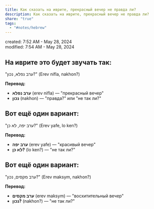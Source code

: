 ```yaml
---  
title: Как сказать на иврите, прекрасный вечер не правда ли?  
description: Как сказать на иврите, прекрасный вечер не правда ли?  
share: "true"  
tags:  
  - "#notes/hebrew"  
---  
```

  
created: 7:52 AM - May 28, 2024  
modified: 7:54 AM - May 28, 2024  
  
## На иврите это будет звучать так:  
  
"ערב נפלא, נכון?" (Erev nifla, nakhon?)  
  
**Перевод:**  
- **ערב נפלא** (erev nifla) — "прекрасный вечер"  
- **נכון** (nakhon) — "правда?" или "не так ли?"  
  
  
## Вот ещё один вариант:  
  
"ערב יפה, לא כן?" (Erev yafe, lo ken?)  
  
**Перевод:**  
- **ערב יפה** (erev yafe) — "красивый вечер"  
- **לא כן?** (lo ken?) — "не так ли?"  
  
  
## Вот ещё один вариант:  
  
"ערב מקסים, נכון?" (Erev maksym, nakhon?)  
  
**Перевод:**  
- **ערב מקסים** (erev maksym) — "восхитительный вечер"  
- **נכון?** (nakhon?) — "не так ли?"